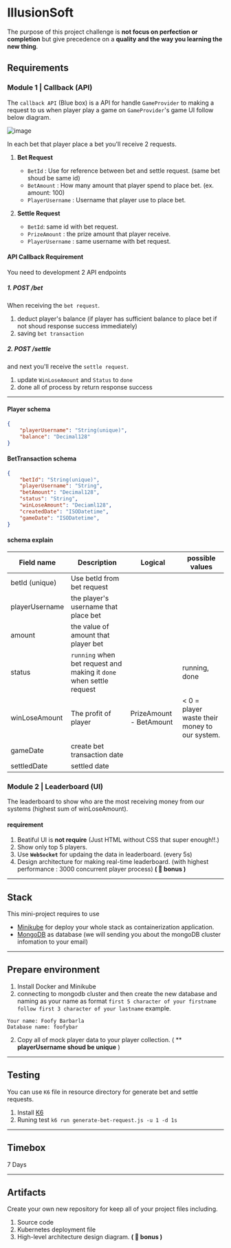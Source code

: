 IllusionSoft
=============
The purpose of this project challenge is **not focus on perfection or completion** but give precedence on a **quality and the way you learning the new thing**.

## Requirements

### Module 1 | Callback (API)

The `callback API` (Blue box) is a API for handle `GameProvider` to making a request to us when player play a game on `GameProvider`'s game UI follow below diagram.

![image](https://user-images.githubusercontent.com/4927368/122644017-19250980-d13d-11eb-8c90-e3062ed1d627.png)

In each bet that player place a bet you'll receive 2 requests.
1. **Bet Request**
    - `BetId` : Use for reference between bet and settle request. (same bet shoud be same id)
    - `BetAmount` : How many amount that player spend to place bet. (ex. amount: 100)
    - `PlayerUsername` : Username that player use to place bet.

2. **Settle Request**
    - `BetId`: same id with bet request.
    - `PrizeAmount` : the prize amount that player receive.
    - `PlayerUsername` : same username with bet request.

#### API Callback Requirement
You need to development 2 API endpoints
##### 1. POST /bet
When receiving the `bet request`.
1. deduct player's balance (if player has sufficient balance to place bet if not shoud response success immediately)
2. saving `bet transaction`

##### 2. POST /settle
and next you'll receive the `settle request`.
1. update `WinLoseAmount` and `Status` to `done`
2. done all of process by return response success
---
#### Player schema
```json
{
    "playerUsername": "String(unique)",
    "balance": "Decimal128"
}
```
#### BetTransaction schema
```json
{
    "betId": "String(unique)",
    "playerUsername": "String",
    "betAmount": "Decimal128",
    "status": "String",
    "winLoseAmount": "Deciaml128",
    "createdDate": "ISODatetime",
    "gameDate": "ISODatetime",
}
```
#### schema explain
| Field name     | Description                                                         | Logical                 | possible values                          |
|----------------|---------------------------------------------------------------------|-------------------------|------------------------------------------|
| betId (unique) | Use betId from bet request                                          |                         |                                          |
| playerUsername | the player's username that place bet                                |                         |                                          |
| amount         | the value of amount that player bet                                 |                         |                                          |
| status         | `running` when bet request and making it `done` when settle request |                         | running, done                            |
| winLoseAmount  | The profit of player                                                | PrizeAmount - BetAmount | < 0 = player waste their money to our system. |
| gameDate       | create bet transaction date                                         |                         |                                          |
| settledDate    | settled date                                                        |                         |                                          |


### Module 2 | Leaderboard (UI)

The leaderboard to show who are the most receiving money from our systems (highest sum of winLoseAmount).

#### requirement
1. Beatiful UI is **not require** (Just HTML without CSS that super enough!!.)
2. Show only top 5 players.
2. Use **`WebSocket`** for updaing the data in leaderboard. (every 5s)
3. Design architecture for making real-time leaderboard. (with highest performance : 3000 concurrent player process) **( 🍻 bonus )**

---
## Stack
This mini-project requires to use 
- [Minikube](https://minikube.sigs.k8s.io/docs/) for deploy your whole stack as containerization application.
- [MongoDB](https://www.mongodb.com/) as database (we will sending you about the mongoDB cluster infomation to your email)

---
## Prepare environment

1. Install Docker and Minikube
1. connecting to mongodb cluster and then create the new database and naming as your name as format `first 5 character of your firstname follow first 3 character of your lastname` example.

```
Your name: Foofy Barbarla
Database name: foofybar
```

2. Copy all of mock player data to your player collection. ( ** **playerUsername shoud be unique** )

---
## Testing
You can use `K6` file in resource directory for generate bet and settle requests.

1. Install [K6](https://k6.io/docs/getting-started/installation/)
2. Runing test `k6 run generate-bet-request.js -u 1 -d 1s`

---
## Timebox
7 Days

---
## Artifacts
Create your own new repository for keep all of your project files including.
1. Source code
2. Kubernetes deployment file
3. High-level architecture design diagram. **( 🍻 bonus )**


